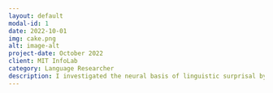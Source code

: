 ```yaml
---
layout: default
modal-id: 1
date: 2022-10-01
img: cake.png
alt: image-alt
project-date: October 2022
client: MIT InfoLab
category: Language Researcher
description: I investigated the neural basis of linguistic surprisal by analyzing relationship between cognitive activity and surprisal scores, given 55h+ of intracranial recordings and annotated treebank. The word probabilities in our surprisal models were computed three-way: an LSTM model, an n-gram model, and a GPT-2 model.
---
```

